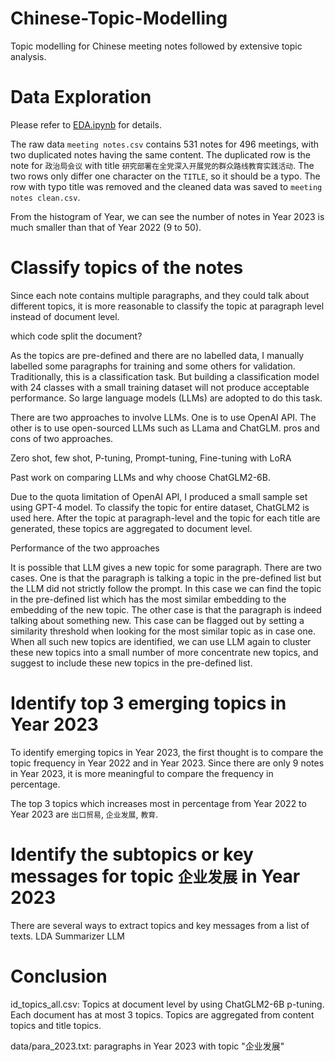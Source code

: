 # Chinese-Topic-Modelling
Topic modelling for Chinese meeting notes followed by extensive topic analysis.

# Data Exploration
Please refer to [EDA.ipynb](https://github.com/sdx0112/Chinese-Topic-Modelling/blob/main/EDA.ipynb) for details.

The raw data `meeting notes.csv` contains 531 notes for 496 meetings, with two duplicated notes having the same content. The duplicated row is 
the note for `政治局会议` with title `研究部署在全党深入开展党的群众路线教育实践活动`. The two rows only differ one character on the `TITLE`, so it should be a typo.
The row with typo title was removed and the cleaned data was saved to `meeting notes clean.csv`.

From the histogram of Year, we can see the number of notes in Year 2023 is much smaller than that of Year 2022 (9 to 50).

# Classify topics of the notes
Since each note contains multiple paragraphs, and they could talk about different topics, it is more reasonable to classify the topic at paragraph level instead of document level.

which code split the document?

As the topics are pre-defined and there are no labelled data, I manually labelled some paragraphs for training and some others for validation.
Traditionally, this is a classification task. But building a classification model with 24 classes with a small training dataset will not produce acceptable performance.
So large language models (LLMs) are adopted to do this task.

There are two approaches to involve LLMs. One is to use OpenAI API. The other is to use open-sourced LLMs such as LLama and ChatGLM.
pros and cons of two approaches.

Zero shot, few shot, P-tuning, Prompt-tuning, Fine-tuning with LoRA

Past work on comparing LLMs and why choose ChatGLM2-6B.

Due to the quota limitation of OpenAI API, I produced a small sample set using GPT-4 model. To classify the topic for entire dataset, ChatGLM2 is used here.
After the topic at paragraph-level and the topic for each title are generated, these topics are aggregated to document level.

Performance of the two approaches

It is possible that LLM gives a new topic for some paragraph. There are two cases. One is that the paragraph is talking a topic in the pre-defined list but the LLM did not strictly follow the prompt.
In this case we can find the topic in the pre-defined list which has the most similar embedding to the embedding of the new topic.
The other case is that the paragraph is indeed talking about something new. This case can be flagged out by setting a similarity threshold when looking for the most similar topic as in case one.
When all such new topics are identified, we can use LLM again to cluster these new topics into a small number of more concentrate new topics, and suggest to include these new topics in the pre-defined list.

# Identify top 3 emerging topics in Year 2023
To identify emerging topics in Year 2023, the first thought is to compare the topic frequency in Year 2022 and in Year 2023.
Since there are only 9 notes in Year 2023, it is more meaningful to compare the frequency in percentage.

The top 3 topics which increases most in percentage from Year 2022 to Year 2023 are `出口贸易`, `企业发展`, `教育`.

# Identify the subtopics or key messages for topic `企业发展` in Year 2023
There are several ways to extract topics and key messages from a list of texts.
LDA
Summarizer
LLM

# Conclusion


id_topics_all.csv: Topics at document level by using ChatGLM2-6B p-tuning. Each document has at most 3 topics. Topics are aggregated from content topics and title topics.

data/para_2023.txt: paragraphs in Year 2023 with topic "企业发展"